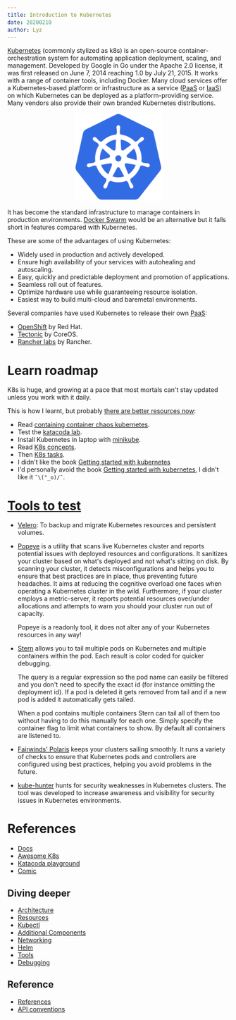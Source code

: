 ```yaml
---
title: Introduction to Kubernetes
date: 20200210
author: Lyz
---
```


[Kubernetes](https://en.wikipedia.org/wiki/Kubernetes) (commonly stylized as
k8s) is an open-source container-orchestration system for automating application
deployment, scaling, and management. Developed by Google in Go under the Apache
2.0 license, it was first released on June 7, 2014 reaching 1.0 by July 21,
2015. It works with a range of container tools, including Docker. Many cloud
services offer a Kubernetes-based platform or infrastructure as a service
([PaaS](https://en.wikipedia.org/wiki/Platform_as_a_service) or
[IaaS](https://en.wikipedia.org/wiki/Infrastructure_as_a_service)) on which
Kubernetes can be deployed as a platform-providing service.  Many vendors also
provide their own branded Kubernetes distributions.

<p align="center">
    <img src="img/kubernetes_logo.png">
</p>

It has become the standard infrastructure to manage containers in production
environments. [Docker Swarm](https://docs.docker.com/engine/swarm/) would be an
alternative but it falls short in features compared with Kubernetes.

These are some of the advantages of using Kubernetes:

* Widely used in production and actively developed.
* Ensure high availability of your services with autohealing and autoscaling.
* Easy, quickly and predictable deployment and promotion of applications.
* Seamless roll out of features.
* Optimize hardware use while guaranteeing resource isolation.
* Easiest way to build multi-cloud and baremetal environments.

Several companies have used Kubernetes to release their own
[PaaS](https://en.wikipedia.org/wiki/Platform_as_a_service):

* [OpenShift](https://en.wikipedia.org/wiki/OpenShift) by Red Hat.
* [Tectonic](https://coreos.com/tectonic/) by CoreOS.
* [Rancher labs](https://en.wikipedia.org/wiki/Rancher_Labs) by Rancher.

# Learn roadmap

K8s is huge, and growing at a pace that most mortals can't stay updated unless
you work with it daily.

This is how I learnt, but probably [there are better resources
now](https://github.com/ramitsurana/awesome-kubernetes#starting-point):

* Read [containing container chaos kubernetes](
  https://opensource.com/life/16/9/containing-container-chaos-kubernetes).
* Test the [katacoda lab](https://www.katacoda.com/courses/kubernetes).
* Install Kubernetes in laptop with
  [minikube](https://kubernetes.io/docs/setup/learning-environment/minikube/).
* Read [K8s concepts](https://kubernetes.io/docs/concepts).
* Then [K8s tasks](https://kubernetes.io/docs/tasks/).
* I didn't like the book [Getting started with kubernetes](https://www.packtpub.com/eu/virtualization-and-cloud/getting-started-kubernetes-third-edition)
* I'd personally avoid the book [Getting started with
  kubernetes](https://www.packtpub.com/eu/virtualization-and-cloud/getting-started-kubernetes-third-edition),
  I didn't like it `¯\(°_o)/¯`.

# [Tools to test](https://filippobuletto.github.io/kubernetes-toolbox/)

* [Velero](https://velero.io/): To backup and migrate Kubernetes resources and
    persistent volumes.

* [Popeye](https://github.com/derailed/popeye) is a utility that scans live
    Kubernetes cluster and reports potential issues with deployed resources and
    configurations. It sanitizes your cluster based on what's deployed and not
    what's sitting on disk. By scanning your cluster, it detects
    misconfigurations and helps you to ensure that best practices are in place,
    thus preventing future headaches. It aims at reducing the cognitive overload
    one faces when operating a Kubernetes cluster in the wild. Furthermore, if
    your cluster employs a metric-server, it reports potential resources
    over/under allocations and attempts to warn you should your cluster run out
    of capacity.

    Popeye is a readonly tool, it does not alter any of your Kubernetes
    resources in any way!

* [Stern](https://github.com/wercker/stern) allows you to tail multiple pods on
    Kubernetes and multiple containers within the pod. Each result is color
    coded for quicker debugging.

    The query is a regular expression so the pod name can easily be filtered and
    you don't need to specify the exact id (for instance omitting the deployment
    id). If a pod is deleted it gets removed from tail and if a new pod is added
    it automatically gets tailed.

    When a pod contains multiple containers Stern can tail all of them too
    without having to do this manually for each one. Simply specify the
    container flag to limit what containers to show. By default all containers
    are listened to.

* [Fairwinds' Polaris](https://github.com/FairwindsOps/polaris) keeps your
    clusters sailing smoothly. It runs a variety of checks to ensure that
    Kubernetes pods and controllers are configured using best practices, helping
    you avoid problems in the future.

* [kube-hunter](https://github.com/aquasecurity/kube-hunter) hunts for security
    weaknesses in Kubernetes clusters. The tool was developed to increase
    awareness and visibility for security issues in Kubernetes environments.

# References

* [Docs](https://kubernetes.io/docs/)
* [Awesome K8s](https://github.com/ramitsurana/awesome-kubernetes)
* [Katacoda playground](https://www.katacoda.com/courses/kubernetes/playground)
* [Comic](https://cloud.google.com/kubernetes-engine/kubernetes-comic)

## Diving deeper

* [Architecture](kubernetes_architecture.md)
* [Resources](kubernetes_namespaces.md)
* [Kubectl](kubectl.md)
* [Additional Components](kubernetes_namespaces.md)
* [Networking](kubernetes_networking.md)
* [Helm](helm.md)
* [Tools](kubernetes_tools.md)
* [Debugging](kubernetes_debugging.md)

## Reference

* [References](https://kubernetes.io/docs/reference/)
* [API conventions](https://github.com/kubernetes/community/blob/master/contributors/devel/api-conventions.md)
